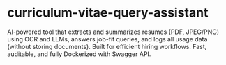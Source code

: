 # curriculum-vitae-query-assistant

AI-powered tool that extracts and summarizes resumes (PDF, JPEG/PNG) using OCR and LLMs, answers job-fit queries, and logs all usage data (without storing documents). Built for efficient hiring workflows. Fast, auditable, and fully Dockerized with Swagger API.
